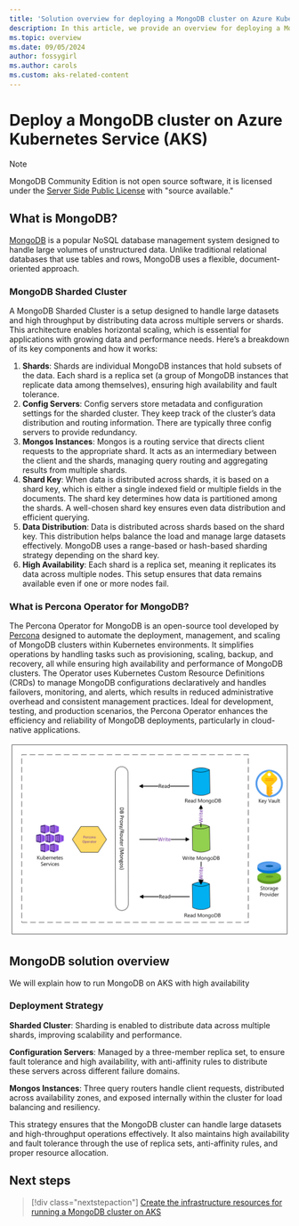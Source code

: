 ```yaml
---
title: 'Solution overview for deploying a MongoDB cluster on Azure Kubernetes Service (AKS)'
description: In this article, we provide an overview for deploying a MongoDB cluster on AKS.
ms.topic: overview
ms.date: 09/05/2024
author: fossygirl
ms.author: carols
ms.custom: aks-related-content
---
```


# Deploy a MongoDB cluster on Azure Kubernetes Service (AKS)

> [!NOTE]
> MongoDB Community Edition is not open source software, it is licensed under the [Server Side Public License](https://en.wikipedia.org/wiki/Server_Side_Public_License) with "source available."

## What is MongoDB?
[MongoDB](https://www.mongodb.com/) is a popular NoSQL database management system designed to handle large volumes of unstructured data. Unlike traditional relational databases that use tables and rows, MongoDB uses a flexible, document-oriented approach.

### MongoDB Sharded Cluster
A MongoDB Sharded Cluster is a setup designed to handle large datasets and high throughput by distributing data across multiple servers or shards. This architecture enables horizontal scaling, which is essential for applications with growing data and performance needs. Here’s a breakdown of its key components and how it works:

1. **Shards**: Shards are individual MongoDB instances that hold subsets of the data. Each shard is a replica set (a group of MongoDB instances that replicate data among themselves), ensuring high availability and fault tolerance.
2. **Config Servers**: Config servers store metadata and configuration settings for the sharded cluster. They keep track of the cluster’s data distribution and routing information. There are typically three config servers to provide redundancy.
3. **Mongos Instances**: Mongos is a routing service that directs client requests to the appropriate shard. It acts as an intermediary between the client and the shards, managing query routing and aggregating results from multiple shards.
4. **Shard Key**: When data is distributed across shards, it is based on a shard key, which is either a single indexed field or multiple fields in the documents. The shard key determines how data is partitioned among the shards. A well-chosen shard key ensures even data distribution and efficient querying.
5. **Data Distribution**: Data is distributed across shards based on the shard key. This distribution helps balance the load and manage large datasets effectively. MongoDB uses a range-based or hash-based sharding strategy depending on the shard key.
6. **High Availability**: Each shard is a replica set, meaning it replicates its data across multiple nodes. This setup ensures that data remains available even if one or more nodes fail.

### What is Percona Operator for MongoDB?

The Percona Operator for MongoDB is an open-source tool developed by [Percona](https://www.percona.com/) designed to automate the deployment, management, and scaling of MongoDB clusters within Kubernetes environments. It simplifies operations by handling tasks such as provisioning, scaling, backup, and recovery, all while ensuring high availability and performance of MongoDB clusters. The Operator uses Kubernetes Custom Resource Definitions (CRDs) to manage MongoDB configurations declaratively and handles failovers, monitoring, and alerts, which results in reduced administrative overhead and consistent management practices. Ideal for development, testing, and production scenarios, the Percona Operator enhances the efficiency and reliability of MongoDB deployments, particularly in cloud-native applications.

![MongoDB Cluster](../aks/media/mongodb-overview/mongodb-shared-cluster.png)

## MongoDB solution overview

We will explain how to run MongoDB on AKS with high availability

### Deployment Strategy

**Sharded Cluster**: Sharding is enabled to distribute data across multiple shards, improving scalability and performance.

**Configuration Servers**: Managed by a three-member replica set, to ensure fault tolerance and high availability, with anti-affinity rules to distribute these servers across different failure domains.

**Mongos Instances**: Three query routers handle client requests, distributed across availability zones, and exposed internally within the cluster for load balancing and resiliency.

This strategy ensures that the MongoDB cluster can handle large datasets and high-throughput operations effectively. It also maintains high availability and fault tolerance through the use of replica sets, anti-affinity rules, and proper resource allocation.

## Next steps

> [!div class="nextstepaction"]
> [Create the infrastructure resources for running a MongoDB cluster on AKS](./create-mongodb-infrastructure.md)